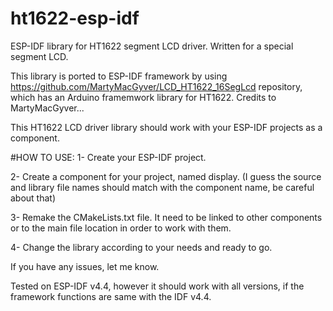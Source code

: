 # ht1622-esp-idf
ESP-IDF library for HT1622 segment LCD driver. Written for a special segment LCD.

This library is ported to ESP-IDF framework by using https://github.com/MartyMacGyver/LCD_HT1622_16SegLcd repository, which has an Arduino framemwork library for HT1622. Credits to MartyMacGyver...

This HT1622 LCD driver library should work with your ESP-IDF projects as a component.

#HOW TO USE:
1- Create your ESP-IDF project.

2- Create a component for your project, named display. (I guess the source and library file names should match with the component name, be careful about that)

3- Remake the CMakeLists.txt file. It need to be linked to other components or to the main file location in order to work with them.

4- Change the library according to your needs and ready to go.


If you have any issues, let me know.

Tested on ESP-IDF v4.4, however it should work with all versions, if the framework functions are same with the IDF v4.4.
